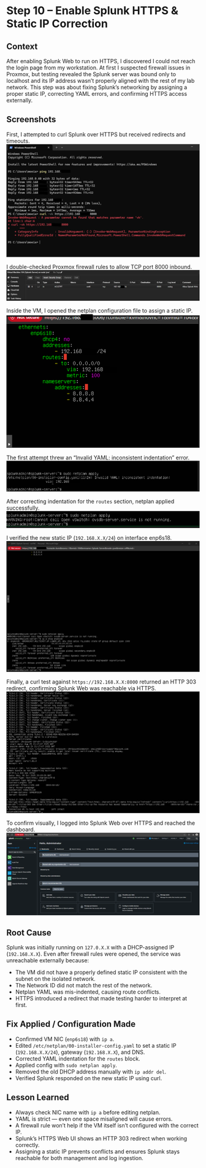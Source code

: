 # Step 10 – Enable Splunk HTTPS & Static IP Correction
## Context  

After enabling Splunk Web to run on HTTPS, I discovered I could not reach the login page from my workstation. At first I suspected firewall issues in Proxmox, but testing revealed the Splunk server was bound only to localhost and its IP address wasn’t properly aligned with the rest of my lab network. This step was about fixing Splunk’s networking by assigning a proper static IP, correcting YAML errors, and confirming HTTPS access externally.  

## Screenshots  

First, I attempted to curl Splunk over HTTPS but received redirects and timeouts.  
![Curl HTTPS Fail](Step-10/01-curl-https-fail.png)  

I double-checked Proxmox firewall rules to allow TCP port 8000 inbound.  
![Firewall Rules](Step-10/02-firewall-rules.png)  

Inside the VM, I opened the netplan configuration file to assign a static IP.  
![Editing Netplan](Step-10/03-netplan-yaml.png)  

The first attempt threw an “Invalid YAML: inconsistent indentation” error.  
![Netplan Error](Step-10/04-netplan-error.png)  

After correcting indentation for the `routes` section, netplan applied successfully.  
![Netplan Fixed](Step-10/05-netplan-apply.png)  

I verified the new static IP (`192.168.X.X/24`) on interface enp6s18.  
![IP Address Check](Step-10/06-ip-show.png)  

Finally, a curl test against `https://192.168.X.X:8000` returned an HTTP 303 redirect, confirming Splunk Web was reachable via HTTPS.  
![Curl Success](Step-10/07-curl-success.png)  

To confirm visually, I logged into Splunk Web over HTTPS and reached the dashboard.  
![Splunk HTTPS Login](Step-10/08-splunk-https-login.png)  

## Root Cause  

Splunk was initially running on `127.0.X.X` with a DHCP-assigned IP (`192.168.X.X`). Even after firewall rules were opened, the service was unreachable externally because:  
- The VM did not have a properly defined static IP consistent with the subnet on the isolated network.
- The Network ID did not match the rest of the network.  
- Netplan YAML was mis-indented, causing route conflicts.  
- HTTPS introduced a redirect that made testing harder to interpret at first.  

## Fix Applied / Configuration Made  

- Confirmed VM NIC (`enp6s18`) with `ip a`.  
- Edited `/etc/netplan/00-installer-config.yaml` to set a static IP (`192.168.X.X/24`), gateway (`192.168.X.X`), and DNS.  
- Corrected YAML indentation for the `routes` block.  
- Applied config with `sudo netplan apply`.  
- Removed the old DHCP address manually with `ip addr del`.  
- Verified Splunk responded on the new static IP using curl.  

## Lesson Learned  

- Always check NIC name with `ip a` before editing netplan.  
- YAML is strict — even one space misaligned will cause errors.  
- A firewall rule won’t help if the VM itself isn’t configured with the correct IP.  
- Splunk’s HTTPS Web UI shows an HTTP 303 redirect when working correctly.  
- Assigning a static IP prevents conflicts and ensures Splunk stays reachable for both management and log ingestion.  
